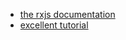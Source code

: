 
- [the rxjs documentation](https://rxjs-dev.firebaseapp.com/guide/observable)
- [excellent tutorial](https://gist.github.com/staltz/868e7e9bc2a7b8c1f754)


